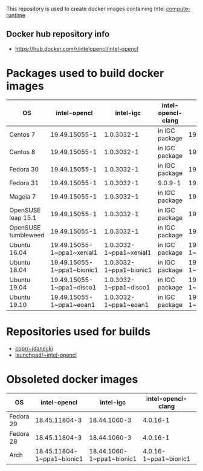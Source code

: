 This repository is used to create docker images containing Intel [compute-runtime](https://github.com/intel/compute-runtime)

## Docker hub repository info

* https://hub.docker.com/r/intelopencl/intel-opencl

# Packages used to build docker images

OS | intel-opencl | intel-igc | intel-opencl-clang | gmmlib
-- | ------------ | ----------| ------------------ | ------ |
Centos 7     | 19.49.15055-1 | 1.0.3032-1 | in IGC package | 19.3.4-1 |
Centos 8     | 19.49.15055-1 | 1.0.3032-1 | in IGC package | 19.3.4-1 |
Fedora 30    | 19.49.15055-1 | 1.0.3032-1 | in IGC package | 19.3.4-1 |
Fedora 31    | 19.49.15055-1 | 1.0.3032-1 | 9.0.9-1        | 19.3.4-1 |
Mageia 7     | 19.49.15055-1 | 1.0.3032-1 | in IGC package | 19.3.4-1 |
OpenSUSE leap 15.1  | 19.49.15055-1 | 1.0.3032-1 | in IGC package | 19.3.4-1 |
OpenSUSE tumbleweed | 19.49.15055-1 | 1.0.3032-1 | in IGC package | 19.3.4-1 |
Ubuntu 16.04 | 19.49.15055-1\~ppa1\~xenial1 | 1.0.3032-1\~ppa1\~xenial1 | in IGC package | 19.3.4-1\~ppa1\~xenial1 |
Ubuntu 18.04 | 19.49.15055-1\~ppa1\~bionic1 | 1.0.3032-1\~ppa1\~bionic1 | in IGC package | 19.3.4-1\~ppa1\~bionic1 |
Ubuntu 19.04 | 19.49.15055-1\~ppa1\~disco1  | 1.0.3032-1\~ppa1\~disco1  | in IGC package | 19.3.4-1\~ppa1\~disco1  |
Ubuntu 19.10 | 19.49.15055-1\~ppa1\~eoan1  | 1.0.3032-1\~ppa1\~eoan1    | in IGC package | 19.3.4-1\~ppa1\~eoan1   |

# Repositories used for builds

* [copr/\~jdanecki](https://copr.fedorainfracloud.org/coprs/jdanecki/intel-opencl)
* [launchpad/\~intel-opencl](https://launchpad.net/~intel-opencl/+archive/ubuntu/intel-opencl)

# Obsoleted docker images

OS | intel-opencl | intel-igc | intel-opencl-clang | gmmlib
-- | ------------ | ----------| ------------------ | ------ |
Fedora 29 | 18.45.11804-3 | 18.44.1060-3 | 4.0.16-1 | 18.4.348-3 |
Fedora 28 | 18.45.11804-3 | 18.44.1060-3 | 4.0.16-1 | 18.4.348-3 |
Arch | 18.45.11804-1\~ppa1\~bionic1 | 18.44.1060-1\~ppa1\~bionic1 | 4.0.16-1\~ppa1\~bionic1 | 18.4.348-1\~ppa1\~bionic1 |
